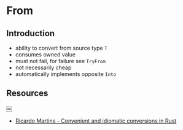 # From



## Introduction

- ability to convert from source type `T`
- consumes owned value
- must not fail, for failure see `TryFrom`
- not necessarily cheap
- automatically implements opposite `Into`



## Resources
￼
- [Ricardo Martins - Convenient and idiomatic conversions in Rust](https://ricardomartins.cc/2016/08/03/convenient_and_idiomatic_conversions_in_rust)
